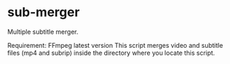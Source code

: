 # sub-merger
Multiple subtitle merger.

Requirement: FFmpeg latest version
This script merges video and subtitle files (mp4 and subrip) inside the directory where you locate this script.
